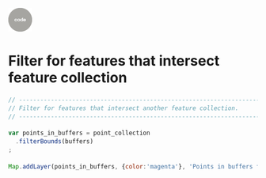 ![code](../../images/code.png)  

# Filter for features that intersect feature collection  

``` js
// ----------------------------------------------------------------------------
// Filter for features that intersect another feature collection.
// ----------------------------------------------------------------------------

var points_in_buffers = point_collection
  .filterBounds(buffers)
;

Map.addLayer(points_in_buffers, {color:'magenta'}, 'Points in buffers from name filter',0);


```
